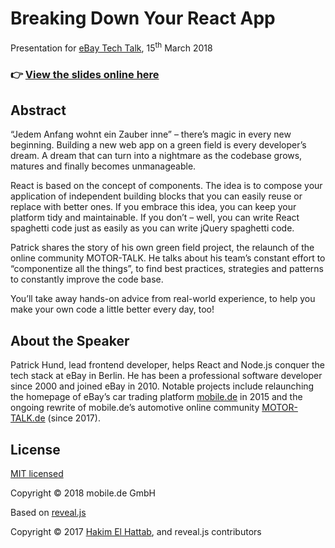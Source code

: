 # Breaking Down Your React App

Presentation for <a href="https://www.meetup.com/de-DE/eBay-Europe-Technology/events/248331753/">eBay Tech Talk</a>, 
15<sup>th</sup> March 2018

### 👉 [View the slides online here](https://technology-ebay-de.github.io/working-at-mobilede)

## Abstract

“Jedem Anfang wohnt ein Zauber inne” – there’s magic in every new beginning. Building a new web app on a green 
field is every developer’s dream. A dream that can turn into a nightmare as the codebase grows, matures and 
finally becomes unmanageable.

React is based on the concept of components. The idea is to compose your application of independent building 
blocks that you can easily reuse or replace with better ones. If you embrace this idea, you can keep your 
platform tidy and maintainable. If you don’t – well, you can write React spaghetti code just as easily as you 
can write jQuery spaghetti code.

Patrick shares the story of his own green field project, the relaunch of the online community MOTOR-TALK. 
He talks about his team’s constant effort to “componentize all the things”, to find best practices, strategies 
and patterns to constantly improve the code base.

You’ll take away hands-on advice from real-world experience, to help you make your own code a little better 
every day, too!

## About the Speaker

Patrick Hund, lead frontend developer, helps React and Node.js 
conquer the tech stack at eBay in Berlin. He has been a professional software developer since 2000 and joined 
eBay in 2010. Notable projects include relaunching the homepage of eBay’s car trading platform 
<a href="https://www.mobile.de/">mobile.de</a> in 2015 and the ongoing rewrite of mobile.de’s automotive online 
community <a href="https://www.motor-talk.de/">MOTOR-TALK.de</a> (since 2017).

## License

[MIT licensed](LICENSE)

Copyright © 2018 mobile.de GmbH

Based on <a href="http://lab.hakim.se/reveal-js/#/">reveal.js</a>

Copyright © 2017 [Hakim El Hattab](http://hakim.se), and reveal.js contributors
